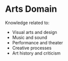 # Arts Domain

Knowledge related to:
- Visual arts and design
- Music and sound
- Performance and theater
- Creative processes
- Art history and criticism